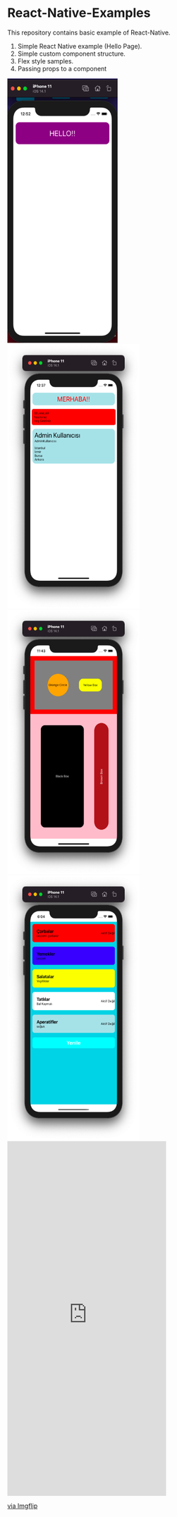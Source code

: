 # React-Native-Examples
This repository contains basic example of React-Native. 
1) Simple React Native example (Hello Page).
2) Simple custom component structure.
3) Flex style samples.
4) Passing props to a component
<div>
<img src="images/hello.png" width="250" height="600">
<img src="images/custom-component.png" width="300" height="600" >
<img src="images/flex.png" width="300" height="600" >
  <img src="images/props-component.png" width="300" height="600" >
 <div style="width:360px;max-width:100%;"><div style="height:0;padding-bottom:223.61%;position:relative;"><iframe width="360" height="805" style="position:absolute;top:0;left:0;width:100%;height:100%;" frameBorder="0" src="https://imgflip.com/embed/4wvqvw"></iframe></div><p><a href="https://imgflip.com/gif/4wvqvw">via Imgflip</a></p></div>

  </div>





